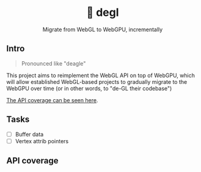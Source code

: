 <div align="center">

# 🦅 degl

Migrate from WebGL to WebGPU, incrementally

</div>

## Intro

> Pronounced like "deagle"

This project aims to reimplement the WebGL API on top of WebGPU, which will allow established WebGL-based projects to gradually migrate to the WebGPU over time (or in other words, to "de-GL their codebase")

[The API coverage can be seen here](#api-coverage).

## Tasks
- [ ] Buffer data
- [ ] Vertex attrib pointers

## API coverage
